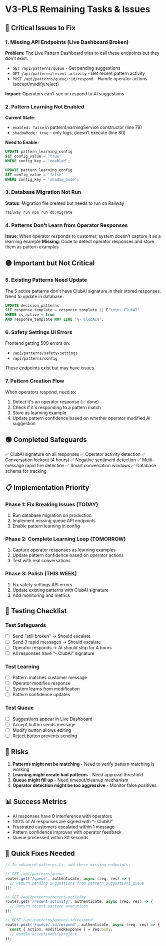 # V3-PLS Remaining Tasks & Issues

## 🔴 Critical Issues to Fix

### 1. Missing API Endpoints (Live Dashboard Broken)
**Problem**: The Live Pattern Dashboard tries to call these endpoints but they don't exist:
- `GET /api/patterns/queue` - Get pending suggestions
- `GET /api/patterns/recent-activity` - Get recent pattern activity
- `POST /api/patterns/queue/:id/respond` - Handle operator actions (accept/modify/reject)

**Impact**: Operators can't see or respond to AI suggestions

### 2. Pattern Learning Not Enabled
**Current State**:
- `enabled: false` in patternLearningService constructor (line 79)
- `shadowMode: true` - only logs, doesn't execute (line 80)

**Need to Enable**:
```sql
UPDATE pattern_learning_config
SET config_value = 'true'
WHERE config_key = 'enabled';

UPDATE pattern_learning_config
SET config_value = 'false'
WHERE config_key = 'shadow_mode';
```

### 3. Database Migration Not Run
**Status**: Migration file created but needs to run on Railway
```bash
railway run npm run db:migrate
```

### 4. Patterns Don't Learn from Operator Responses
**Issue**: When operator responds to customer, system doesn't capture it as a learning example
**Missing**: Code to detect operator responses and store them as pattern examples

## 🟡 Important but Not Critical

### 5. Existing Patterns Need Update
The 5 active patterns don't have ClubAI signature in their stored responses.
Need to update in database:
```sql
UPDATE decision_patterns
SET response_template = response_template || E'\n\n- ClubAI'
WHERE is_active = true
AND response_template NOT LIKE '%- ClubAI%';
```

### 6. Safety Settings UI Errors
Frontend getting 500 errors on:
- `/api/patterns/safety-settings`
- `/api/patterns/config`

These endpoints exist but may have issues.

### 7. Pattern Creation Flow
When operators respond, need to:
1. Detect it's an operator response (✅ done)
2. Check if it's responding to a pattern match
3. Store as learning example
4. Update pattern confidence based on whether operator modified AI suggestion

## 🟢 Completed Safeguards

✅ ClubAI signature on all responses
✅ Operator activity detection
✅ Conversation lockout (4 hours)
✅ Negative sentiment detection
✅ Multi-message rapid fire detection
✅ Smart conversation windows
✅ Database schema for tracking

## 📋 Implementation Priority

### Phase 1: Fix Breaking Issues (TODAY)
1. Run database migration on production
2. Implement missing queue API endpoints
3. Enable pattern learning in config

### Phase 2: Complete Learning Loop (TOMORROW)
1. Capture operator responses as learning examples
2. Update pattern confidence based on operator actions
3. Test with real conversations

### Phase 3: Polish (THIS WEEK)
1. Fix safety settings API errors
2. Update existing patterns with ClubAI signature
3. Add monitoring and metrics

## 🧪 Testing Checklist

### Test Safeguards
- [ ] Send "still broken" → Should escalate
- [ ] Send 3 rapid messages → Should escalate
- [ ] Operator responds → AI should stop for 4 hours
- [ ] All responses have "- ClubAI" signature

### Test Learning
- [ ] Pattern matches customer message
- [ ] Operator modifies response
- [ ] System learns from modification
- [ ] Pattern confidence updates

### Test Queue
- [ ] Suggestions appear in Live Dashboard
- [ ] Accept button sends message
- [ ] Modify button allows editing
- [ ] Reject button prevents sending

## 🚨 Risks

1. **Patterns might not be matching** - Need to verify pattern matching is working
2. **Learning might create bad patterns** - Need approval threshold
3. **Queue might fill up** - Need timeout/cleanup mechanism
4. **Operator detection might be too aggressive** - Monitor false positives

## 📊 Success Metrics

- AI responses have 0 interference with operators
- 100% of AI responses are signed with "- ClubAI"
- Frustrated customers escalated within 1 message
- Pattern confidence improves with operator feedback
- Queue processed within 30 seconds

## 🔧 Quick Fixes Needed

```typescript
// In enhanced-patterns.ts, add these missing endpoints:

// GET /api/patterns/queue
router.get('/queue', authenticate, async (req, res) => {
  // Return pending suggestions from pattern_suggestions_queue
});

// GET /api/patterns/recent-activity
router.get('/recent-activity', authenticate, async (req, res) => {
  // Return recent pattern executions
});

// POST /api/patterns/queue/:id/respond
router.post('/queue/:id/respond', authenticate, async (req, res) => {
  const { action, modifiedResponse } = req.body;
  // Handle accept/modify/reject
});
```
